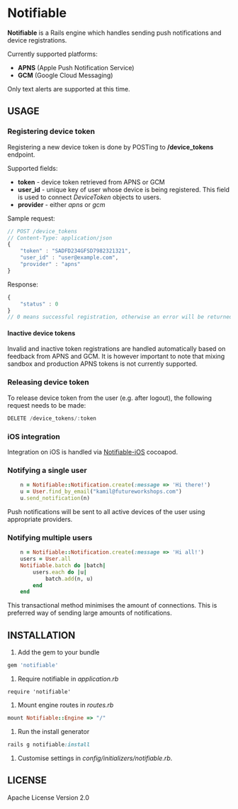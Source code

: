 # Notifiable

<b>Notifiable</b> is a Rails engine which handles sending push notifications and device registrations.

Currently supported platforms:

-  **APNS** (Apple Push Notification Service)
-  **GCM** (Google Cloud Messaging)
 
 
Only text alerts are supported at this time. 
 

## USAGE

### Registering device token

Registering a new device token is done by POSTing to <b>/device_tokens</b> endpoint.

Supported fields:

- <b>token</b> - device token retrieved from APNS or GCM
- <b>user_id</b> - unique key of user whose device is being registered. This field is used to connect <i>DeviceToken</i> objects to users.
- <b>provider</b> - either <i>apns</i> or <i>gcm</i>

Sample request:
```javascript
// POST /device_tokens
// Content-Type: application/json
{
    "token" : "SADFD234GFSD7982321321",
    "user_id" : "user@example.com",
    "provider" : "apns"
}
```
Response:
```javascript
{
    "status" : 0
}
// 0 means successful registration, otherwise an error will be returned
```

#### Inactive device tokens

Invalid and inactive token registrations are handled automatically based on feedback from APNS and GCM.
It is however important to note that mixing sandbox and production APNS tokens is not currently supported.

### Releasing device token

To release device token from the user (e.g. after logout), the following request needs to be made:
```javascript
DELETE /device_tokens/:token
```

### iOS integration

Integration on iOS is handled via <a href="https://github.com/FutureWorkshops/Notifiable-iOS">Notifiable-iOS</a> cocoapod.

### Notifying a single user

```ruby
    n = Notifiable::Notification.create(:message => 'Hi there!')
    u = User.find_by_email("kamil@futureworkshops.com")
    u.send_notification(n)
```
Push notifications will be sent to all active devices of the user using appropriate providers.

### Notifying multiple users

```ruby
    n = Notifiable::Notification.create(:message => 'Hi all!')
    users = User.all
    Notifiable.batch do |batch|
        users.each do |u|
            batch.add(n, u)    
        end
    end
```
This transactional method minimises the amount of connections. This is preferred way of sending large amounts of notifications.



## INSTALLATION

1. Add the gem to your bundle
```ruby 
gem 'notifiable'
```

1. Require notifiable in <i>application.rb</i>
```
require 'notifiable'
```

1. Mount engine routes in <i>routes.rb</i>
```ruby
mount Notifiable::Engine => "/"
```

1. Run the install generator
```ruby
rails g notifiable:install
```

1. Customise settings in <i>config/initializers/notifiable.rb</i>.

## LICENSE

Apache License Version 2.0